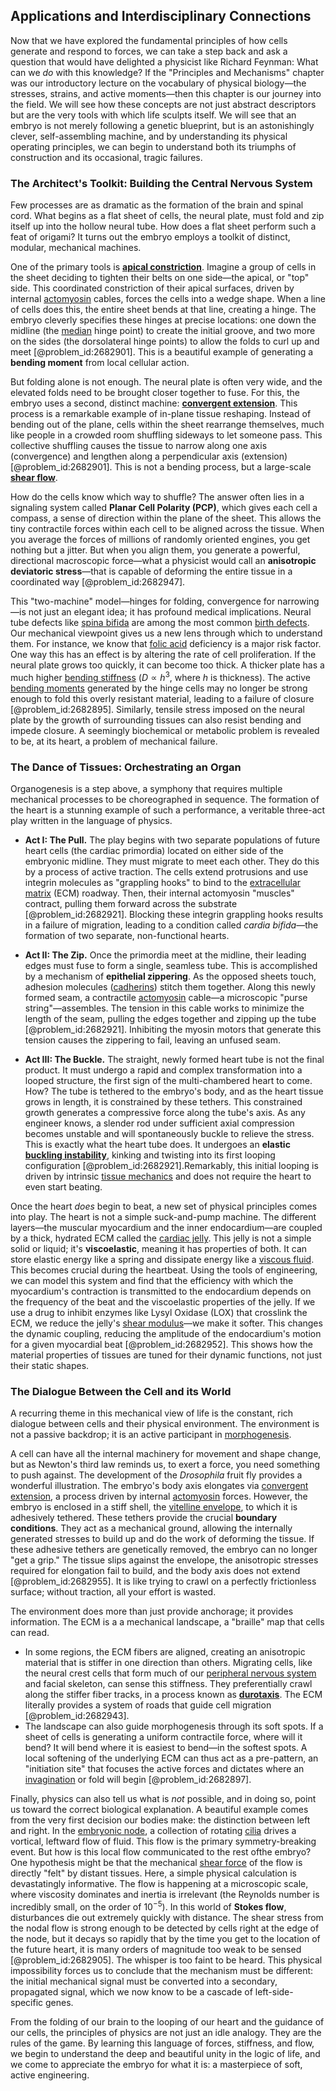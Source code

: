 ## Applications and Interdisciplinary Connections

Now that we have explored the fundamental principles of how cells generate and respond to forces, we can take a step back and ask a question that would have delighted a physicist like Richard Feynman: What can we *do* with this knowledge? If the "Principles and Mechanisms" chapter was our introductory lecture on the vocabulary of physical biology—the stresses, strains, and active moments—then this chapter is our journey into the field. We will see how these concepts are not just abstract descriptors but are the very tools with which life sculpts itself. We will see that an embryo is not merely following a genetic blueprint, but is an astonishingly clever, self-assembling machine, and by understanding its physical operating principles, we can begin to understand both its triumphs of construction and its occasional, tragic failures.

### The Architect's Toolkit: Building the Central Nervous System

Few processes are as dramatic as the formation of the brain and spinal cord. What begins as a flat sheet of cells, the neural plate, must fold and zip itself up into the hollow neural tube. How does a flat sheet perform such a feat of origami? It turns out the embryo employs a toolkit of distinct, modular, mechanical machines.

One of the primary tools is **[apical constriction](@article_id:271817)**. Imagine a group of cells in the sheet deciding to tighten their belts on one side—the apical, or "top" side. This coordinated constriction of their apical surfaces, driven by internal [actomyosin](@article_id:173362) cables, forces the cells into a wedge shape. When a line of cells does this, the entire sheet bends at that line, creating a hinge. The embryo cleverly specifies these hinges at precise locations: one down the midline (the [median](@article_id:264383) hinge point) to create the initial groove, and two more on the sides (the dorsolateral hinge points) to allow the folds to curl up and meet [@problem_id:2682901]. This is a beautiful example of generating a **bending moment** from local cellular action.

But folding alone is not enough. The neural plate is often very wide, and the elevated folds need to be brought closer together to fuse. For this, the embryo uses a second, distinct machine: **[convergent extension](@article_id:183018)**. This process is a remarkable example of in-plane tissue reshaping. Instead of bending out of the plane, cells within the sheet rearrange themselves, much like people in a crowded room shuffling sideways to let someone pass. This collective shuffling causes the tissue to narrow along one axis (convergence) and lengthen along a perpendicular axis (extension) [@problem_id:2682901]. This is not a bending process, but a large-scale **[shear flow](@article_id:266323)**.

How do the cells know which way to shuffle? The answer often lies in a signaling system called **Planar Cell Polarity (PCP)**, which gives each cell a compass, a sense of direction within the plane of the sheet. This allows the tiny contractile forces within each cell to be aligned across the tissue. When you average the forces of millions of randomly oriented engines, you get nothing but a jitter. But when you align them, you generate a powerful, directional macroscopic force—what a physicist would call an **anisotropic deviatoric stress**—that is capable of deforming the entire tissue in a coordinated way [@problem_id:2682947].

This "two-machine" model—hinges for folding, convergence for narrowing—is not just an elegant idea; it has profound medical implications. Neural tube defects like [spina bifida](@article_id:274840) are among the most common [birth defects](@article_id:266391). Our mechanical viewpoint gives us a new lens through which to understand them. For instance, we know that [folic acid](@article_id:273882) deficiency is a major risk factor. One way this has an effect is by altering the rate of cell proliferation. If the neural plate grows too quickly, it can become too thick. A thicker plate has a much higher [bending stiffness](@article_id:179959) ($D \propto h^3$, where $h$ is thickness). The active [bending moments](@article_id:202474) generated by the hinge cells may no longer be strong enough to fold this overly resistant material, leading to a failure of closure [@problem_id:2682895]. Similarly, tensile stress imposed on the neural plate by the growth of surrounding tissues can also resist bending and impede closure. A seemingly biochemical or metabolic problem is revealed to be, at its heart, a problem of mechanical failure.

### The Dance of Tissues: Orchestrating an Organ

Organogenesis is a step above, a symphony that requires multiple mechanical processes to be choreographed in sequence. The formation of the heart is a stunning example of such a performance, a veritable three-act play written in the language of physics.

*   **Act I: The Pull.** The play begins with two separate populations of future heart cells (the cardiac primordia) located on either side of the embryonic midline. They must migrate to meet each other. They do this by a process of active traction. The cells extend protrusions and use integrin molecules as "grappling hooks" to bind to the [extracellular matrix](@article_id:136052) (ECM) roadway. Then, their internal actomyosin "muscles" contract, pulling them forward across the substrate [@problem_id:2682921]. Blocking these integrin grappling hooks results in a failure of migration, leading to a condition called *cardia bifida*—the formation of two separate, non-functional hearts.

*   **Act II: The Zip.** Once the primordia meet at the midline, their leading edges must fuse to form a single, seamless tube. This is accomplished by a mechanism of **epithelial zippering**. As the opposed sheets touch, adhesion molecules ([cadherins](@article_id:143813)) stitch them together. Along this newly formed seam, a contractile [actomyosin](@article_id:173362) cable—a microscopic "purse string"—assembles. The tension in this cable works to minimize the length of the seam, pulling the edges together and zipping up the tube [@problem_id:2682921]. Inhibiting the myosin motors that generate this tension causes the zippering to fail, leaving an unfused seam.

*   **Act III: The Buckle.** The straight, newly formed heart tube is not the final product. It must undergo a rapid and complex transformation into a looped structure, the first sign of the multi-chambered heart to come. How? The tube is tethered to the embryo's body, and as the heart tissue grows in length, it is constrained by these tethers. This constrained growth generates a compressive force along the tube's axis. As any engineer knows, a slender rod under sufficient axial compression becomes unstable and will spontaneously buckle to relieve the stress. This is exactly what the heart tube does. It undergoes an **elastic [buckling instability](@article_id:197376)**, kinking and twisting into its first looping configuration [@problem_id:2682921].Remarkably, this initial looping is driven by intrinsic [tissue mechanics](@article_id:155502) and does not require the heart to even start beating.

Once the heart *does* begin to beat, a new set of physical principles comes into play. The heart is not a simple suck-and-pump machine. The different layers—the muscular myocardium and the inner endocardium—are coupled by a thick, hydrated ECM called the [cardiac jelly](@article_id:276322). This jelly is not a simple solid or liquid; it's **viscoelastic**, meaning it has properties of both. It can store elastic energy like a spring and dissipate energy like a [viscous fluid](@article_id:171498). This becomes crucial during the heartbeat. Using the tools of engineering, we can model this system and find that the efficiency with which the myocardium's contraction is transmitted to the endocardium depends on the frequency of the beat and the viscoelastic properties of the jelly. If we use a drug to inhibit enzymes like Lysyl Oxidase (LOX) that crosslink the ECM, we reduce the jelly's [shear modulus](@article_id:166734)—we make it softer. This changes the dynamic coupling, reducing the amplitude of the endocardium's motion for a given myocardial beat [@problem_id:2682952]. This shows how the material properties of tissues are tuned for their dynamic functions, not just their static shapes.

### The Dialogue Between the Cell and its World

A recurring theme in this mechanical view of life is the constant, rich dialogue between cells and their physical environment. The environment is not a passive backdrop; it is an active participant in [morphogenesis](@article_id:153911).

A cell can have all the internal machinery for movement and shape change, but as Newton's third law reminds us, to exert a force, you need something to push against. The development of the *Drosophila* fruit fly provides a wonderful illustration. The embryo's body axis elongates via [convergent extension](@article_id:183018), a process driven by internal [actomyosin](@article_id:173362) forces. However, the embryo is enclosed in a stiff shell, the [vitelline envelope](@article_id:265896), to which it is adhesively tethered. These tethers provide the crucial **boundary conditions**. They act as a mechanical ground, allowing the internally generated stresses to build up and do the work of deforming the tissue. If these adhesive tethers are genetically removed, the embryo can no longer "get a grip." The tissue slips against the envelope, the anisotropic stresses required for elongation fail to build, and the body axis does not extend [@problem_id:2682955]. It is like trying to crawl on a perfectly frictionless surface; without traction, all your effort is wasted.

The environment does more than just provide anchorage; it provides information. The ECM is a a mechanical landscape, a "braille" map that cells can read.
*   In some regions, the ECM fibers are aligned, creating an anisotropic material that is stiffer in one direction than others. Migrating cells, like the neural crest cells that form much of our [peripheral nervous system](@article_id:152055) and facial skeleton, can sense this stiffness. They preferentially crawl along the stiffer fiber tracks, in a process known as **[durotaxis](@article_id:272332)**. The ECM literally provides a system of roads that guide cell migration [@problem_id:2682943].
*   The landscape can also guide morphogenesis through its soft spots. If a sheet of cells is generating a uniform contractile force, where will it bend? It will bend where it is easiest to bend—in the softest spots. A local softening of the underlying ECM can thus act as a pre-pattern, an "initiation site" that focuses the active forces and dictates where an [invagination](@article_id:266145) or fold will begin [@problem_id:2682897].

Finally, physics can also tell us what is *not* possible, and in doing so, point us toward the correct biological explanation. A beautiful example comes from the very first decision our bodies make: the distinction between left and right. In the [embryonic node](@article_id:265781), a collection of rotating [cilia](@article_id:137005) drives a vortical, leftward flow of fluid. This flow is the primary symmetry-breaking event. But how is this local flow communicated to the rest ofthe embryo? One hypothesis might be that the mechanical [shear force](@article_id:172140) of the flow is directly "felt" by distant tissues. Here, a simple physical calculation is devastatingly informative. The flow is happening at a microscopic scale, where viscosity dominates and inertia is irrelevant (the Reynolds number is incredibly small, on the order of $10^{-5}$). In this world of **Stokes flow**, disturbances die out extremely quickly with distance. The shear stress from the nodal flow is strong enough to be detected by cells right at the edge of the node, but it decays so rapidly that by the time you get to the location of the future heart, it is many orders of magnitude too weak to be sensed [@problem_id:2682905]. The whisper is too faint to be heard. This physical impossibility forces us to conclude that the mechanism must be different: the initial mechanical signal must be converted into a secondary, propagated signal, which we now know to be a cascade of left-side-specific genes.

From the folding of our brain to the looping of our heart and the guidance of our cells, the principles of physics are not just an idle analogy. They are the rules of the game. By learning this language of forces, stiffness, and flow, we begin to understand the deep and beautiful unity in the logic of life, and we come to appreciate the embryo for what it is: a masterpiece of soft, active engineering.
